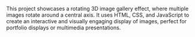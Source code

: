 This project showcases a rotating 3D image gallery effect, where multiple images rotate around a central axis. It uses HTML, CSS, and JavaScript to create an interactive and visually engaging display of images, perfect for portfolio displays or multimedia presentations.
